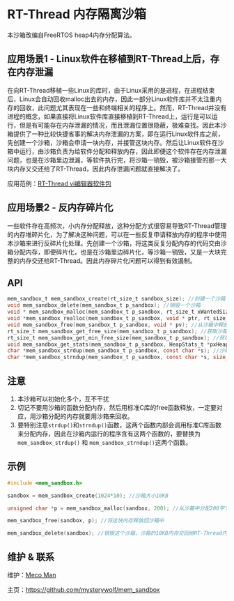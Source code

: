 # RT-Thread 内存隔离沙箱

本沙箱改编自FreeRTOS heap4内存分配算法。



## 应用场景1 - Linux软件在移植到RT-Thread上后，存在内存泄漏

在向RT-Thread移植一些Linux的库时，由于Linux采用的是进程，在进程结束后，Linux会自动回收malloc出去的内存，因此一部分Linux软件库并不太注重内存的回收，此问题尤其表现在一些和终端相关的程序上。然而，RT-Thread并没有进程的概念，如果直接将Linux软件库直接移植到RT-Thread上，运行是可以运行，但是有可能存在内存泄漏的情况，而且泄漏位置很隐蔽，极难查找。因此本沙箱提供了一种比较快捷省事的解决内存泄漏的方案，即在运行Linux软件库之前，先创建一个沙箱，沙箱会申请一块内存，并接管这块内存。然后让Linux软件在沙箱中运行，由沙箱负责为给软件分配和释放内存，因此即便这个软件存在内存泄漏问题，也是在沙箱里边泄漏，等软件执行完，将沙箱一销毁，被沙箱接管的那一大块内存又交还给了RT-Thread，因此内存泄漏问题就直接解决了。

应用范例：[RT-Thread vi编辑器软件包](https://github.com/RT-Thread-packages/vi)



## 应用场景2 - 反内存碎片化

一些软件存在高频次，小内存分配释放，这种分配方式很容易导致RT-Thread管理的内存堆碎片化，为了解决这种问题，可以在一些反复申请释放内存的程序中使用本沙箱来进行反碎片化处理。先创建一个沙箱，将这类反复分配内存的代码交由沙箱分配内存，即便碎片化，也是在沙箱里边碎片化，等沙箱一销毁，又是一大块完整的内存交还给RT-Thread。因此内存碎片化问题可以得到有效遏制。



## API

```c
mem_sandbox_t mem_sandbox_create(rt_size_t sandbox_size); //创建一个沙箱
void mem_sandbox_delete(mem_sandbox_t p_sandbox); //销毁一个沙箱
void * mem_sandbox_malloc(mem_sandbox_t p_sandbox, rt_size_t xWantedSize); //从沙箱中分配内存 malloc
void *mem_sandbox_realloc(mem_sandbox_t p_sandbox, void * ptr, rt_size_t size); //从沙箱中分配内存 realloc
void mem_sandbox_free(mem_sandbox_t p_sandbox, void * pv); //从沙箱中释放内存 free
rt_size_t mem_sandbox_get_free_size(mem_sandbox_t p_sandbox); //获取沙箱当前剩余的内存大小(字节)
rt_size_t mem_sandbox_get_min_free_size(mem_sandbox_t p_sandbox); //获取沙箱历史最低剩余内存大小(字节)
void mem_sandbox_get_stats(mem_sandbox_t p_sandbox, HeapStats_t *pxHeapStats); //获取沙箱当前状态(一般不会用到)
char *mem_sandbox_strdup(mem_sandbox_t p_sandbox, const char *s); //沙箱版strdup函数
char *mem_sandbox_strndup(mem_sandbox_t p_sandbox, const char *s, size_t n); //沙箱版strndup函数
```



## 注意

1. 本沙箱可以初始化多个，互不干扰
2. 切记不要用沙箱的函数分配内存，然后用标准C库的free函数释放，一定要对应，用沙箱分配的内存就要用沙箱来回收。
3. 要特别注意`strdup()`和`strndup()`函数，这两个函数内部会调用标准C库函数来分配内存，因此在沙箱内运行的程序含有这两个函数的，要替换为`mem_sandbox_strdup()` 和 `mem_sandbox_strndup()`这两个函数。



## 示例

```c
#include <mem_sandbox.h>

sandbox = mem_sandbox_create(1024*10); //沙箱大小10KB

unsigned char *p = mem_sandbox_malloc(sandbox, 200); //从沙箱中分配200字节

mem_sandbox_free(sandbox, p); //将这块内存释放回沙箱中

mem_sandbox_delete(sandbox); //销毁这个沙箱，沙箱的10KB内存交回给RT-Thread内存管理函数进行管理
```



## 维护 & 联系

维护：[Meco Man](https://github.com/mysterywolf)

主页：https://github.com/mysterywolf/mem_sandbox